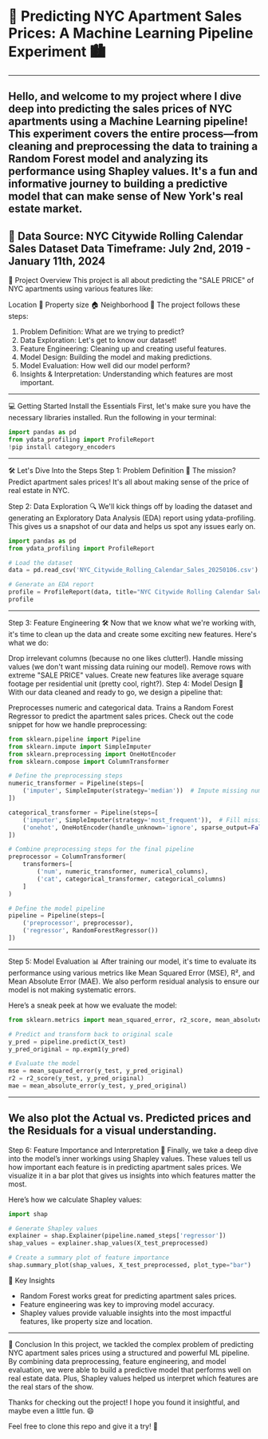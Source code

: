 # 🚀 Predicting NYC Apartment Sales Prices: A Machine Learning Pipeline Experiment 🏙️
---

Hello, and welcome to my project where I dive deep into predicting the sales prices of NYC apartments using a Machine Learning pipeline! This experiment covers the entire process—from cleaning and preprocessing the data to training a Random Forest model and analyzing its performance using Shapley values. It's a fun and informative journey to building a predictive model that can make sense of New York's real estate market.
---

🔗 Data Source: NYC Citywide Rolling Calendar Sales Dataset
Data Timeframe: July 2nd, 2019 - January 11th, 2024
---

🧐 Project Overview
This project is all about predicting the "SALE PRICE" of NYC apartments using various features like:

Location 📍
Property size 🏠
Neighborhood 🌆
The project follows these steps:

1. Problem Definition: What are we trying to predict?
2. Data Exploration: Let's get to know our dataset!
3. Feature Engineering: Cleaning up and creating useful features.
4. Model Design: Building the model and making predictions.
5. Model Evaluation: How well did our model perform?
6. Insights & Interpretation: Understanding which features are most important.

---

💻 Getting Started
Install the Essentials
First, let's make sure you have the necessary libraries installed. Run the following in your terminal:
```python
import pandas as pd
from ydata_profiling import ProfileReport
!pip install category_encoders
```
---

🛠️ Let's Dive Into the Steps
Step 1: Problem Definition 🤔
The mission? Predict apartment sales prices! It's all about making sense of the price of real estate in NYC.

Step 2: Data Exploration 🔍
We'll kick things off by loading the dataset and generating an Exploratory Data Analysis (EDA) report using ydata-profiling. This gives us a snapshot of our data and helps us spot any issues early on.
```python
import pandas as pd
from ydata_profiling import ProfileReport

# Load the dataset
data = pd.read_csv('NYC_Citywide_Rolling_Calendar_Sales_20250106.csv')

# Generate an EDA report
profile = ProfileReport(data, title="NYC Citywide Rolling Calendar Sales Report")
profile
```
---

Step 3: Feature Engineering 🛠️
Now that we know what we're working with, it's time to clean up the data and create some exciting new features. Here's what we do:

Drop irrelevant columns (because no one likes clutter!).
Handle missing values (we don't want missing data ruining our model).
Remove rows with extreme "SALE PRICE" values.
Create new features like average square footage per residential unit (pretty cool, right?).
Step 4: Model Design 🧠
With our data cleaned and ready to go, we design a pipeline that:

Preprocesses numeric and categorical data.
Trains a Random Forest Regressor to predict the apartment sales prices.
Check out the code snippet for how we handle preprocessing:
```python
from sklearn.pipeline import Pipeline
from sklearn.impute import SimpleImputer
from sklearn.preprocessing import OneHotEncoder
from sklearn.compose import ColumnTransformer

# Define the preprocessing steps
numeric_transformer = Pipeline(steps=[
    ('imputer', SimpleImputer(strategy='median'))  # Impute missing numeric values with median
])

categorical_transformer = Pipeline(steps=[
    ('imputer', SimpleImputer(strategy='most_frequent')),  # Fill missing categorical values
    ('onehot', OneHotEncoder(handle_unknown='ignore', sparse_output=False))  # OneHot encode categorical features
])

# Combine preprocessing steps for the final pipeline
preprocessor = ColumnTransformer(
    transformers=[
        ('num', numeric_transformer, numerical_columns),
        ('cat', categorical_transformer, categorical_columns)
    ]
)

# Define the model pipeline
pipeline = Pipeline(steps=[
    ('preprocessor', preprocessor),
    ('regressor', RandomForestRegressor())
])
```
---
Step 5: Model Evaluation 📊
After training our model, it's time to evaluate its performance using various metrics like Mean Squared Error (MSE), R², and Mean Absolute Error (MAE). We also perform residual analysis to ensure our model is not making systematic errors.

Here’s a sneak peek at how we evaluate the model:
```python
from sklearn.metrics import mean_squared_error, r2_score, mean_absolute_error

# Predict and transform back to original scale
y_pred = pipeline.predict(X_test)
y_pred_original = np.expm1(y_pred)

# Evaluate the model
mse = mean_squared_error(y_test, y_pred_original)
r2 = r2_score(y_test, y_pred_original)
mae = mean_absolute_error(y_test, y_pred_original)
```
---
We also plot the Actual vs. Predicted prices and the Residuals for a visual understanding.
---
Step 6: Feature Importance and Interpretation 🌟
Finally, we take a deep dive into the model’s inner workings using Shapley values. These values tell us how important each feature is in predicting apartment sales prices. We visualize it in a bar plot that gives us insights into which features matter the most.

Here’s how we calculate Shapley values:
```python
import shap

# Generate Shapley values
explainer = shap.Explainer(pipeline.named_steps['regressor'])
shap_values = explainer.shap_values(X_test_preprocessed)

# Create a summary plot of feature importance
shap.summary_plot(shap_values, X_test_preprocessed, plot_type="bar")
```
🔑 Key Insights
* Random Forest works great for predicting apartment sales prices.
* Feature engineering was key to improving model accuracy.
* Shapley values provide valuable insights into the most impactful features, like property size and location.
---
🎉 Conclusion
In this project, we tackled the complex problem of predicting NYC apartment sales prices using a structured and powerful ML pipeline. By combining data preprocessing, feature engineering, and model evaluation, we were able to build a predictive model that performs well on real estate data. Plus, Shapley values helped us interpret which features are the real stars of the show.

Thanks for checking out the project! I hope you found it insightful, and maybe even a little fun. 😄

Feel free to clone this repo and give it a try! 🚀


